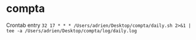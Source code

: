compta
======

Crontab entry `32 17 * * * /Users/adrien/Desktop/compta/daily.sh 2>&1 | tee -a /Users/adrien/Desktop/compta/log/daily.log`
